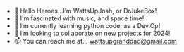 - 👋 Hello Heroes...I’m WattsUpJosh, or DrJukeBox!
- 👀 I'm fascinated with music, and space time!
- 🌱 I’m currently learning python code, as a Dev.Op!
- 💞️ I’m looking to collaborate on new projects for 2024!
- 📫 You can reach me at... wattsupgranddad@gmail.com

<!---
Wattsupjosh/DrJukeBox is a ✨ special ✨ repository because its `README.md` (this file) appears on your GitHub profile.
You can click the Preview link to take a look at your changes.
--->
